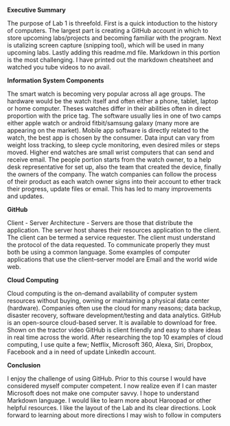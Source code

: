 **Executive Summary**

The purpose of Lab 1 is threefold. First is a quick intoduction to the history of computers. The largest part is creating a GitHub account in which to store upcoming labs/projects and becoming familiar with the program. Next is utalizing screen capture (snipping tool), which will be used in many upcoming labs. Lastly adding this readme.md file.  Markdown in this portion is the most challenging. I have printed out the markdown cheatsheet and watched you tube videos to no avail.


**Information System Components**

The smart watch is becoming very popular across all age groups. The hardware would be the watch itself and often either a phone, tablet, laptop or home computer. Theses watches differ in their abilities often in direct proportion with the price tag. The software usually lies in one of two camps either apple watch or android fitbit/samsung galaxy (many more are appearing on the market). Mobile app software is directly related to the watch, the best app is chosen by the consumer. Data input can vary from weight loss tracking, to sleep cycle monitoring, even desired miles or steps moved. Higher end watches are small wrist computers that can send and receive email. The people portion starts from the watch owner, to a help desk representative for set up, also the team that created the device, finally the owners of the company.  The watch companies can follow the process of their product as each watch owner signs into their account to ether track their progress, update files or email.  This has led to many improvements and updates.


**GitHub**

Client - Server Architecture - Servers are those that distribute the application. The server host shares their resources application to the client. The client can be termed a service requester. The client must understand the protocol of the data requested. To communicate properly they must both be using a common language. Some examples of computer applications that use the client–server model are Email and the world wide web.


**Cloud Computing**

Cloud computing is the on-demand availability of computer system resources without buying, owning or maintaining a physical data center (hardware). Companies often use the cloud for many reasons; data backup, disaster recovery, software development/testing and data analytics.  GitHub is an open-source cloud-based server. It is available to download for free.  Shown on the tractor video GitHub is client friendly and easy to share ideas in real time across the world. After researching the top 10 examples of cloud computing, I use quite a few; Netflix, Microsoft 360, Alexa, Siri, Dropbox, Facebook and a in need of update LinkedIn account.


**Conclusion**

I enjoy the challenge of using GitHub. Prior to this course I would have considered myself computer competent.  I now realize even if I can master Microsoft does not make one computer savvy.  I hope to understand Markdown language.  I would like to learn more about Haroopad or other helpful resources. I like the layout of the Lab and its clear directions.  Look forward to learning about more directions I may wish to follow in computers
